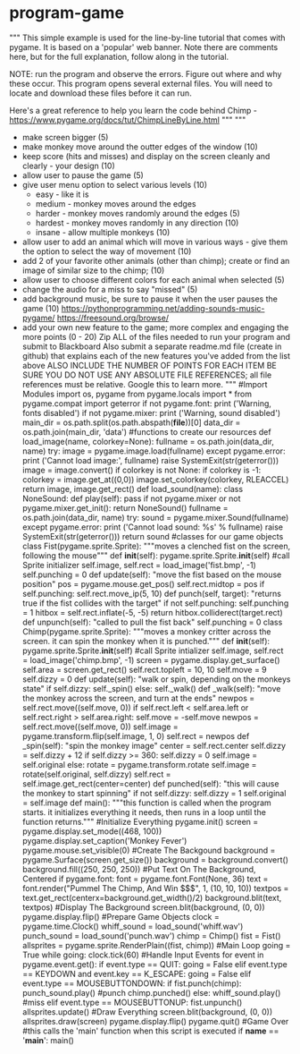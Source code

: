# program-game
"""
This simple example is used for the line-by-line tutorial
that comes with pygame. It is based on a 'popular' web banner.
Note there are comments here, but for the full explanation,
follow along in the tutorial.

NOTE: run the program and observe the errors. Figure out where and why these occur. This program opens several external files. You will need to locate and download these files before it can run. 

Here's a great reference to help you learn the code behind Chimp - https://www.pygame.org/docs/tut/ChimpLineByLine.html
"""
"""
- make screen bigger (5)
- make monkey move around the outter edges of the window (10)
- keep score (hits and misses) and display on the screen cleanly and clearly - your design (10)
- allow user to pause the game (5)
- give user menu option to select various levels (10)
    - easy - like it is
    - medium - monkey moves around the edges
    - harder - monkey moves randomly around the edges (5)
    - hardest - monkey moves randomly in any direction (10)
    - insane - allow multiple monkeys (10)
- allow user to add an animal which will move in various ways - give them the option to select the way of movement (10)
- add 2 of your favorite other animals (other than chimp); create or find an image of similar size to the chimp; (10)
- allow user to choose different colors for each animal when selected (5)
- change the audio for a miss to say "missed" (5)
- add background music, be sure to pause it when the user pauses the game (10) https://pythonprogramming.net/adding-sounds-music-pygame/
https://freesound.org/browse/
- add your own new feature to the game; more complex and engaging the more points (0 - 20)
Zip ALL of the files needed to run your program and submit to Blackboard
Also submit a separate readme.md file (create in github) that explains each of the new features you've added from the list above ALSO INCLUDE THE NUMBER OF POINTS FOR EACH ITEM
BE SURE YOU DO NOT USE ANY ABSOLUTE FILE REFERENCES; all file references must be relative. Google this to learn more. 
"""
#Import Modules
import os, pygame
from pygame.locals import *
from pygame.compat import geterror
if not pygame.font: print ('Warning, fonts disabled')
if not pygame.mixer: print ('Warning, sound disabled')
main_dir = os.path.split(os.path.abspath(__file__))[0]
data_dir = os.path.join(main_dir, 'data')
#functions to create our resources
def load_image(name, colorkey=None):
    fullname = os.path.join(data_dir, name)
    try:
        image = pygame.image.load(fullname)
    except pygame.error:
        print ('Cannot load image:', fullname)
        raise SystemExit(str(geterror()))
    image = image.convert()
    if colorkey is not None:
        if colorkey is -1:
            colorkey = image.get_at((0,0))
        image.set_colorkey(colorkey, RLEACCEL)
    return image, image.get_rect()
def load_sound(name):
    class NoneSound:
        def play(self): pass
    if not pygame.mixer or not pygame.mixer.get_init():
        return NoneSound()
    fullname = os.path.join(data_dir, name)
    try:
        sound = pygame.mixer.Sound(fullname)
    except pygame.error:
        print ('Cannot load sound: %s' % fullname)
        raise SystemExit(str(geterror()))
    return sound
#classes for our game objects
class Fist(pygame.sprite.Sprite):
    """moves a clenched fist on the screen, following the mouse"""
    def __init__(self):
        pygame.sprite.Sprite.__init__(self) #call Sprite initializer
        self.image, self.rect = load_image('fist.bmp', -1)
        self.punching = 0
    def update(self):
        "move the fist based on the mouse position"
        pos = pygame.mouse.get_pos()
        self.rect.midtop = pos
        if self.punching:
            self.rect.move_ip(5, 10)
    def punch(self, target):
        "returns true if the fist collides with the target"
        if not self.punching:
            self.punching = 1
            hitbox = self.rect.inflate(-5, -5)
            return hitbox.colliderect(target.rect)
    def unpunch(self):
        "called to pull the fist back"
        self.punching = 0
class Chimp(pygame.sprite.Sprite):
    """moves a monkey critter across the screen. it can spin the
       monkey when it is punched."""
    def __init__(self):
        pygame.sprite.Sprite.__init__(self) #call Sprite intializer
        self.image, self.rect = load_image('chimp.bmp', -1)
        screen = pygame.display.get_surface()
        self.area = screen.get_rect()
        self.rect.topleft = 10, 10
        self.move = 9
        self.dizzy = 0
    def update(self):
        "walk or spin, depending on the monkeys state"
        if self.dizzy:
            self._spin()
        else:
            self._walk()
    def _walk(self):
        "move the monkey across the screen, and turn at the ends"
        newpos = self.rect.move((self.move, 0))
        if self.rect.left < self.area.left or \
            self.rect.right > self.area.right:
            self.move = -self.move
            newpos = self.rect.move((self.move, 0))
            self.image = pygame.transform.flip(self.image, 1, 0)
        self.rect = newpos
    def _spin(self):
        "spin the monkey image"
        center = self.rect.center
        self.dizzy = self.dizzy + 12
        if self.dizzy >= 360:
            self.dizzy = 0
            self.image = self.original
        else:
            rotate = pygame.transform.rotate
            self.image = rotate(self.original, self.dizzy)
        self.rect = self.image.get_rect(center=center)
    def punched(self):
        "this will cause the monkey to start spinning"
        if not self.dizzy:
            self.dizzy = 1
            self.original = self.image
def main():
    """this function is called when the program starts.
       it initializes everything it needs, then runs in
       a loop until the function returns."""
#Initialize Everything
    pygame.init()
    screen = pygame.display.set_mode((468, 100))
    pygame.display.set_caption('Monkey Fever')
    pygame.mouse.set_visible(0)
#Create The Backgound
    background = pygame.Surface(screen.get_size())
    background = background.convert()
    background.fill((250, 250, 250))
#Put Text On The Background, Centered
    if pygame.font:
        font = pygame.font.Font(None, 36)
        text = font.render("Pummel The Chimp, And Win $$$", 1, (10, 10, 10))
        textpos = text.get_rect(centerx=background.get_width()/2)
        background.blit(text, textpos)
#Display The Background
    screen.blit(background, (0, 0))
    pygame.display.flip()
#Prepare Game Objects
    clock = pygame.time.Clock()
    whiff_sound = load_sound('whiff.wav')
    punch_sound = load_sound('punch.wav')
    chimp = Chimp()
    fist = Fist()
    allsprites = pygame.sprite.RenderPlain((fist, chimp))
#Main Loop
    going = True
    while going:
        clock.tick(60)
        #Handle Input Events
        for event in pygame.event.get():
            if event.type == QUIT:
                going = False
            elif event.type == KEYDOWN and event.key == K_ESCAPE:
                going = False
            elif event.type == MOUSEBUTTONDOWN:
                if fist.punch(chimp):
                    punch_sound.play() #punch
                    chimp.punched()
                else:
                    whiff_sound.play() #miss
            elif event.type == MOUSEBUTTONUP:
                fist.unpunch()
        allsprites.update()
        #Draw Everything
        screen.blit(background, (0, 0))
        allsprites.draw(screen)
        pygame.display.flip()
    pygame.quit()
#Game Over
#this calls the 'main' function when this script is executed
if __name__ == '__main__':
    main()
